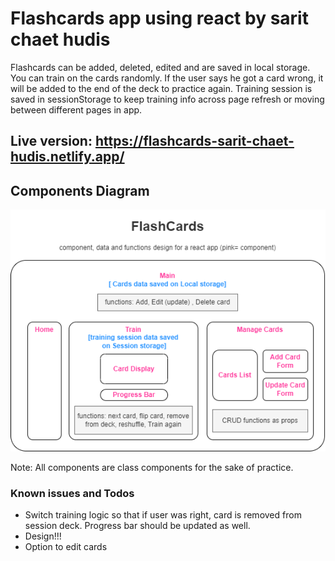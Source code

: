 # Flashcards app using react by sarit chaet hudis

Flashcards can be added, deleted, edited and are saved in local storage.
You can train on the cards randomly.
If the user says he got a card wrong, it will be added to the end of the deck to practice again.
Training session is saved in sessionStorage to keep training info across page refresh or moving between different pages in app.

## Live version: https://flashcards-sarit-chaet-hudis.netlify.app/

## Components Diagram

![components structure](https://github.com/sarit-chaet-hudis/flashcards/blob/main/src/Assets/flashcards-diagram.png)

Note: All components are class components for the sake of practice.

### Known issues and Todos

- Switch training logic so that if user was right, card is removed from session deck. Progress bar should be updated as well.
- Design!!!
- Option to edit cards
